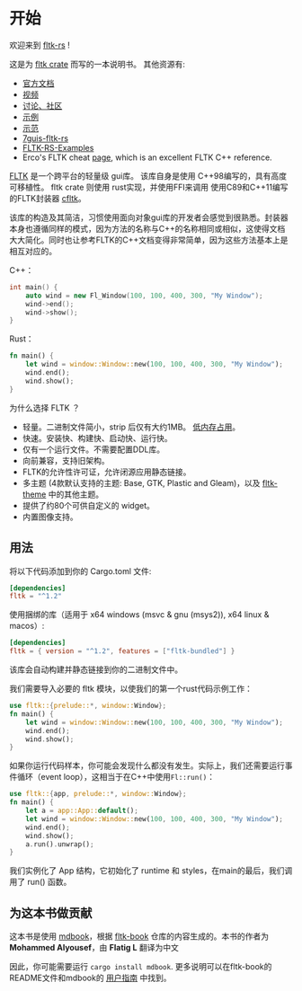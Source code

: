# 开始

欢迎来到 [fltk-rs](https://github.com/fltk-rs/fltk-rs) !

这是为 [fltk crate](https://crates.io/crates/fltk) 而写的一本说明书。 其他资源有:
- [官方文档](https://docs.rs/fltk)
- [视频](https://github.com/fltk-rs/fltk-rs#tutorials)
- [讨论、社区](https://github.com/fltk-rs/fltk-rs/discussions)
- [示例](https://github.com/fltk-rs/fltk-rs/tree/master/fltk/examples)
- [示范](https://github.com/fltk-rs/demos)
- [7guis-fltk-rs](https://github.com/tdryer/7guis-fltk-rs)
- [FLTK-RS-Examples](https://github.com/wyhinton/FLTK-RS-Examples)
- Erco's FLTK cheat [page](http://seriss.com/people/erco/fltk/), which is an excellent FLTK C++ reference. 

[FLTK](https://github.com/fltk/fltk) 是一个跨平台的轻量级 gui库。
该库自身是使用 C++98编写的，具有高度可移植性。 fltk crate 则使用 rust实现，并使用FFI来调用 使用C89和C++11编写的FLTK封装器 [cfltk](https://github.com/MoAlyousef/cfltk)。

该库的构造及其简洁，习惯使用面向对象gui库的开发者会感觉到很熟悉。封装器本身也遵循同样的模式，因为方法的名称与C++的名称相同或相似，这使得文档大大简化。同时也让参考FLTK的C++文档变得非常简单，因为这些方法基本上是相互对应的。

C++：

```c++
int main() {
    auto wind = new Fl_Window(100, 100, 400, 300, "My Window");
    wind->end();
    wind->show();
}
```
Rust：
```rust
fn main() {
    let wind = window::Window::new(100, 100, 400, 300, "My Window");
    wind.end();
    wind.show();
}
```

为什么选择 FLTK ？
- 轻量。二进制文件简小，strip 后仅有大约1MB。 [低内存占用](https://szibele.com/memory-footprint-of-gui-toolkits/)。
- 快速。安装快、构建快、启动快、运行快。
- 仅有一个运行文件。不需要配置DDL库。
- 向前兼容，支持旧架构。
- FLTK的允许性许可证，允许闭源应用静态链接。
- 多主题 (4款默认支持的主题: Base, GTK, Plastic and Gleam)，以及 [fltk-theme](https://crates.io/crates/fltk-theme) 中的其他主题。
- 提供了约80个可供自定义的 widget。
- 内置图像支持。

## 用法

将以下代码添加到你的 Cargo.toml 文件:
```toml
[dependencies]
fltk = "^1.2"
```

使用捆绑的库（适用于 x64 windows (msvc & gnu (msys2)), x64 linux & macos）:
```toml
[dependencies]
fltk = { version = "^1.2", features = ["fltk-bundled"] }
```

该库会自动构建并静态链接到你的二进制文件中。

我们需要导入必要的 fltk 模块，以使我们的第一个rust代码示例工作：

```rust
use fltk::{prelude::*, window::Window};
fn main() {
    let wind = window::Window::new(100, 100, 400, 300, "My Window");
    wind.end();
    wind.show();
}
```

如果你运行代码样本，你可能会发现什么都没有发生。实际上，我们还需要运行事件循环（event loop），这相当于在C++中使用`Fl::run()`：
```rust
use fltk::{app, prelude::*, window::Window};
fn main() {
    let a = app::App::default();
    let wind = window::Window::new(100, 100, 400, 300, "My Window");
    wind.end();
    wind.show();
    a.run().unwrap();
}
```
我们实例化了 App 结构，它初始化了 runtime 和 styles，在main的最后，我们调用了 run() 函数。

## 为这本书做贡献
这本书是使用 [mdbook](https://github.com/rust-lang/mdBook)，根据 [fltk-book](https://github.com/fltk-rs/fltk-book) 仓库的内容生成的。本书的作者为 **Mohammed Alyousef**，由 **Flatig L** 翻译为中文

因此，你可能需要运行 `cargo install mdbook`. 更多说明可以在fltk-book的README文件和mdbook的 [用户指南](https://rust-lang.github.io/mdBook/) 中找到。